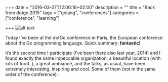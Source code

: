 +++
date = "2016-03-27T12:06:16+02:00"
description = ""
title = "Back from dotgo 2015"
tags = ["golang", "conferences"]
categories = ["conference", "learning"]

+++
![alt text](../../../../img/dotgo.jpeg "dotgo2015")

Today I’ve been at the dotGo conference in Paris, the European conference about the Go programming language. Quick summary: **fantastic!**

It’s the second time I participate (I’ve been there also last year, 2014) and I found exactly the same impeccable organization, a beautiful location (with lots of food..), a great ambiance, and the talks, as usual, have been extremely interesting, inspiring and cool. Some of them (not in the same order of the conference):
